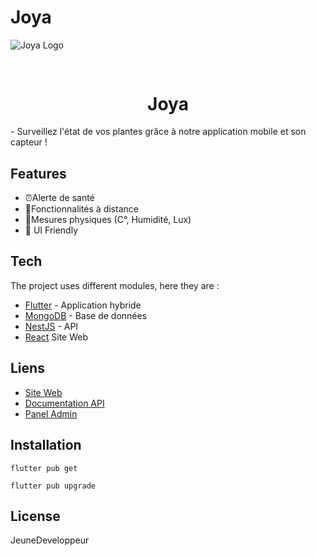 # Joya

![Joya Logo](https://gitlab.com/teddy.villars1/joya/-/raw/main/TechJoya.png)

## 
<div align="center" style="display:flex;flex-direction:column;">

<h1>Joya</h1>
</div>
- Surveillez l'état de vos plantes grâce à notre application mobile et son capteur !


## Features

- ⏰Alerte de santé
- 📱Fonctionnalités à distance
- 🔋Mesures physiques (C°, Humidité, Lux)
- 🎨 UI Friendly

## Tech

The project uses different modules, here they are :

- [Flutter](https://flutter.dev/) - Application hybride
- [MongoDB](https://www.mongodb.com/fr-fr) - Base de données
- [NestJS](https://nestjs.com/) - API
- [React](https://fr.reactjs.org/) Site Web

## Liens

- [Site Web](https://lejeunedeveloppeur.fr)
- [Documentation API](https://lejeunedeveloppeur.fr/api/doc/)
- [Panel Admin]()




## Installation

`flutter pub get`

`flutter pub upgrade`


## License

JeuneDeveloppeur
